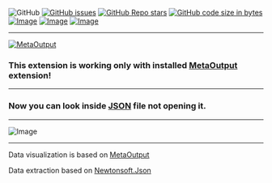 ![GitHub](https://img.shields.io/github/license/viacheslav-lozinskyi/Preview-JSON)
[![GitHub issues](https://img.shields.io/github/issues/viacheslav-lozinskyi/Preview-JSON)](https://github.com/viacheslav-lozinskyi/Preview-JSON/issues)
[![GitHub Repo stars](https://img.shields.io/github/stars/viacheslav-lozinskyi/Preview-JSON)](https://github.com/viacheslav-lozinskyi/Preview-JSON/stargazers)
[![GitHub code size in bytes](https://img.shields.io/github/languages/code-size/viacheslav-lozinskyi/Preview-JSON)](https://github.com/viacheslav-lozinskyi/Preview-JSON)
[![Image](https://img.shields.io/badge/VS-2022-blueviolet)](https://marketplace.visualstudio.com/items?itemName=ViacheslavLozinskyi.MetaOutput-2022)
[![Image](https://img.shields.io/badge/VS-2019-blueviolet)](https://marketplace.visualstudio.com/items?itemName=ViacheslavLozinskyi.MetaOutput-2019)
[![Image](https://img.shields.io/badge/VS-2017-blueviolet)](https://marketplace.visualstudio.com/items?itemName=ViacheslavLozinskyi.MetaOutput-2019)

---

[![MetaOutput](https://www.metaoutput.net/_functions/watch?utm_source=github.com&utm_medium=referral&utm_campaign=view-on-github&utm_term=2022-02-09&utm_content=Preview-JSON&source=GITHUB&size=128x128&project=Preview-JSON&url=https://marketplace.visualstudio.com/items?itemName=ViacheslavLozinskyi.Preview-JSON)](https://www.metaoutput.net/)

### This extension is working only with installed [MetaOutput](https://www.metaoutput.net/) extension!

---

### Now you can look inside [JSON](https://en.wikipedia.org/wiki/JSON) file not opening it.

---

![Image](https://viacheslav-lozinskyi.github.io/Preview-JSON/resource/video/Presentation1.gif)

---

Data visualization is based on [MetaOutput](https://www.metaoutput.net/?utm_source=github.com&utm_medium=referral&utm_campaign=redirect-to-homepage&utm_term=2021-11-21&utm_content=Preview-JSON)

Data extraction based on [Newtonsoft.Json](https://www.newtonsoft.com/json)
